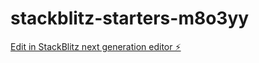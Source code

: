 # stackblitz-starters-m8o3yy

[Edit in StackBlitz next generation editor ⚡️](https://stackblitz.com/~/github.com/blankahorvath/stackblitz-starters-m8o3yy)